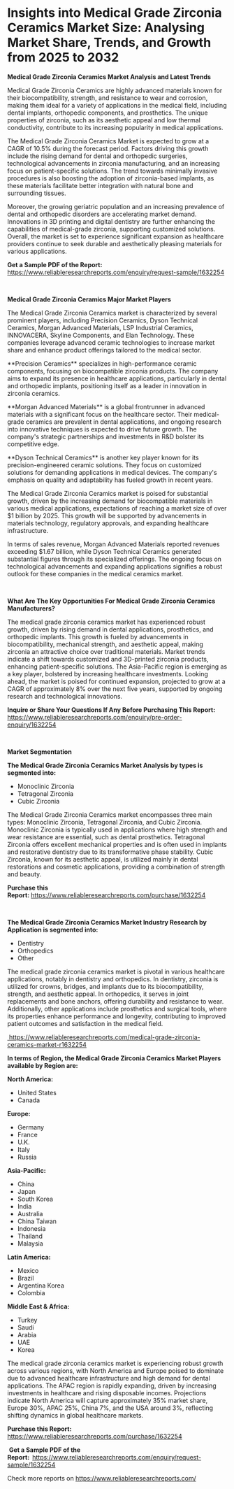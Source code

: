 <p><h1>Insights into Medical Grade Zirconia Ceramics Market Size: Analysing Market Share, Trends, and Growth from 2025 to 2032</h1></p><p><strong>Medical Grade Zirconia Ceramics Market Analysis and Latest Trends</strong></p>
<p><p>Medical Grade Zirconia Ceramics are highly advanced materials known for their biocompatibility, strength, and resistance to wear and corrosion, making them ideal for a variety of applications in the medical field, including dental implants, orthopedic components, and prosthetics. The unique properties of zirconia, such as its aesthetic appeal and low thermal conductivity, contribute to its increasing popularity in medical applications.</p><p>The Medical Grade Zirconia Ceramics Market is expected to grow at a CAGR of 10.5% during the forecast period. Factors driving this growth include the rising demand for dental and orthopedic surgeries, technological advancements in zirconia manufacturing, and an increasing focus on patient-specific solutions. The trend towards minimally invasive procedures is also boosting the adoption of zirconia-based implants, as these materials facilitate better integration with natural bone and surrounding tissues.</p><p>Moreover, the growing geriatric population and an increasing prevalence of dental and orthopedic disorders are accelerating market demand. Innovations in 3D printing and digital dentistry are further enhancing the capabilities of medical-grade zirconia, supporting customized solutions. Overall, the market is set to experience significant expansion as healthcare providers continue to seek durable and aesthetically pleasing materials for various applications.</p></p>
<p><strong>Get a Sample PDF of the Report:&nbsp;</strong> <a href="https://www.reliableresearchreports.com/enquiry/request-sample/1632254?utm_campaign=2245&utm_medium=2&utm_source=Github&utm_content=ia&utm_term=29032025&utm_id=medical-grade-zirconia-ceramics">https://www.reliableresearchreports.com/enquiry/request-sample/1632254</a></p>
<p>&nbsp;</p>
<p><strong>Medical Grade Zirconia Ceramics Major Market Players</strong></p>
<p><p>The Medical Grade Zirconia Ceramics market is characterized by several prominent players, including Precision Ceramics, Dyson Technical Ceramics, Morgan Advanced Materials, LSP Industrial Ceramics, INNOVACERA, Skyline Components, and Elan Technology. These companies leverage advanced ceramic technologies to increase market share and enhance product offerings tailored to the medical sector.</p><p>**Precision Ceramics** specializes in high-performance ceramic components, focusing on biocompatible zirconia products. The company aims to expand its presence in healthcare applications, particularly in dental and orthopedic implants, positioning itself as a leader in innovation in zirconia ceramics.</p><p>**Morgan Advanced Materials** is a global frontrunner in advanced materials with a significant focus on the healthcare sector. Their medical-grade ceramics are prevalent in dental applications, and ongoing research into innovative techniques is expected to drive future growth. The company's strategic partnerships and investments in R&D bolster its competitive edge.</p><p>**Dyson Technical Ceramics** is another key player known for its precision-engineered ceramic solutions. They focus on customized solutions for demanding applications in medical devices. The company's emphasis on quality and adaptability has fueled growth in recent years.</p><p>The Medical Grade Zirconia Ceramics market is poised for substantial growth, driven by the increasing demand for biocompatible materials in various medical applications, expectations of reaching a market size of over $1 billion by 2025. This growth will be supported by advancements in materials technology, regulatory approvals, and expanding healthcare infrastructure.</p><p>In terms of sales revenue, Morgan Advanced Materials reported revenues exceeding $1.67 billion, while Dyson Technical Ceramics generated substantial figures through its specialized offerings. The ongoing focus on technological advancements and expanding applications signifies a robust outlook for these companies in the medical ceramics market.</p></p>
<p>&nbsp;</p>
<p><strong>What Are The Key Opportunities For Medical Grade Zirconia Ceramics Manufacturers?</strong></p>
<p><p>The medical grade zirconia ceramics market has experienced robust growth, driven by rising demand in dental applications, prosthetics, and orthopedic implants. This growth is fueled by advancements in biocompatibility, mechanical strength, and aesthetic appeal, making zirconia an attractive choice over traditional materials. Market trends indicate a shift towards customized and 3D-printed zirconia products, enhancing patient-specific solutions. The Asia-Pacific region is emerging as a key player, bolstered by increasing healthcare investments. Looking ahead, the market is poised for continued expansion, projected to grow at a CAGR of approximately 8% over the next five years, supported by ongoing research and technological innovations.</p></p>
<p><strong>Inquire or Share Your Questions If Any Before Purchasing This Report:</strong> <a href="https://www.reliableresearchreports.com/enquiry/pre-order-enquiry/1632254?utm_campaign=2245&utm_medium=2&utm_source=Github&utm_content=ia&utm_term=29032025&utm_id=medical-grade-zirconia-ceramics">https://www.reliableresearchreports.com/enquiry/pre-order-enquiry/1632254</a></p>
<p>&nbsp;</p>
<p><strong>Market Segmentation</strong></p>
<p><strong>The Medical Grade Zirconia Ceramics Market Analysis by types is segmented into:</strong></p>
<p><ul><li>Monoclinic Zirconia</li><li>Tetragonal Zirconia</li><li>Cubic Zirconia</li></ul></p>
<p><p>The Medical Grade Zirconia Ceramics market encompasses three main types: Monoclinic Zirconia, Tetragonal Zirconia, and Cubic Zirconia. Monoclinic Zirconia is typically used in applications where high strength and wear resistance are essential, such as dental prosthetics. Tetragonal Zirconia offers excellent mechanical properties and is often used in implants and restorative dentistry due to its transformative phase stability. Cubic Zirconia, known for its aesthetic appeal, is utilized mainly in dental restorations and cosmetic applications, providing a combination of strength and beauty.</p></p>
<p><strong>Purchase this Report:&nbsp;</strong><a href="https://www.reliableresearchreports.com/purchase/1632254?utm_campaign=2245&utm_medium=2&utm_source=Github&utm_content=ia&utm_term=29032025&utm_id=medical-grade-zirconia-ceramics">https://www.reliableresearchreports.com/purchase/1632254</a></p>
<p>&nbsp;</p>
<p><strong>The Medical Grade Zirconia Ceramics Market Industry Research by Application is segmented into:</strong></p>
<p><ul><li>Dentistry</li><li>Orthopedics</li><li>Other</li></ul></p>
<p><p>The medical grade zirconia ceramics market is pivotal in various healthcare applications, notably in dentistry and orthopedics. In dentistry, zirconia is utilized for crowns, bridges, and implants due to its biocompatibility, strength, and aesthetic appeal. In orthopedics, it serves in joint replacements and bone anchors, offering durability and resistance to wear. Additionally, other applications include prosthetics and surgical tools, where its properties enhance performance and longevity, contributing to improved patient outcomes and satisfaction in the medical field.</p></p>
<p><a href="https://www.reliableresearchreports.com/medical-grade-zirconia-ceramics-market-r1632254?utm_campaign=2245&utm_medium=2&utm_source=Github&utm_content=ia&utm_term=29032025&utm_id=medical-grade-zirconia-ceramics">&nbsp;https://www.reliableresearchreports.com/medical-grade-zirconia-ceramics-market-r1632254</a></p>
<p><strong>In terms of Region, the Medical Grade Zirconia Ceramics Market Players available by Region are:</strong></p>
<p>
    <p> <strong> North America: </strong>
        <ul>
            <li>United States</li>
            <li>Canada</li>
        </ul>
        </p> 
    <p> <strong> Europe: </strong>
        <ul>
            <li>Germany</li>
            <li>France</li>
            <li>U.K.</li>
            <li>Italy</li>
            <li>Russia</li>
        </ul>
        </p> 
    <p> <strong> Asia-Pacific: </strong>
        <ul>
            <li>China</li>
            <li>Japan</li>
            <li>South Korea</li>
            <li>India</li>
            <li>Australia</li>
            <li>China Taiwan</li>
            <li>Indonesia</li>
            <li>Thailand</li>
            <li>Malaysia</li>
        </ul>
        </p> 
    <p> <strong> Latin America: </strong>
        <ul>
            <li>Mexico</li>
            <li>Brazil</li>
            <li>Argentina Korea</li>
            <li>Colombia</li>
        </ul>
        </p> 
    <p> <strong> Middle East & Africa: </strong>
        <ul>
            <li>Turkey</li>
            <li>Saudi</li>
            <li>Arabia</li>
            <li>UAE</li>
            <li>Korea</li>
        </ul>
    </p>
    </p>
<p><p>The medical grade zirconia ceramics market is experiencing robust growth across various regions, with North America and Europe poised to dominate due to advanced healthcare infrastructure and high demand for dental applications. The APAC region is rapidly expanding, driven by increasing investments in healthcare and rising disposable incomes. Projections indicate North America will capture approximately 35% market share, Europe 30%, APAC 25%, China 7%, and the USA around 3%, reflecting shifting dynamics in global healthcare markets.</p></p>
<p><strong>Purchase this Report: </strong><a href="https://www.reliableresearchreports.com/purchase/1632254?utm_campaign=2245&utm_medium=2&utm_source=Github&utm_content=ia&utm_term=29032025&utm_id=medical-grade-zirconia-ceramics">https://www.reliableresearchreports.com/purchase/1632254</a></p>
<p>&nbsp;<strong>Get a Sample PDF of the Report:&nbsp;&nbsp;</strong><a href="https://www.reliableresearchreports.com/enquiry/request-sample/1632254?utm_campaign=2245&utm_medium=2&utm_source=Github&utm_content=ia&utm_term=29032025&utm_id=medical-grade-zirconia-ceramics">https://www.reliableresearchreports.com/enquiry/request-sample/1632254</a></p>
<p><strong></strong></p>
<p>Check more reports on <a href="https://www.reliableresearchreports.com/?utm_campaign=2245&utm_medium=2&utm_source=Github&utm_content=ia&utm_term=29032025&utm_id=medical-grade-zirconia-ceramics">https://www.reliableresearchreports.com/</a></p>